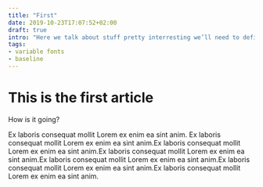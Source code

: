 ```yaml
---
title: "First"
date: 2019-10-23T17:07:52+02:00
draft: true
intro: "Here we talk about stuff pretty interresting we’ll need to define something at some point"
tags: 
- variable fonts
- baseline
---
```


# This is the first article

How is it going?

Ex laboris consequat mollit Lorem ex enim ea sint anim. Ex laboris consequat mollit Lorem ex enim ea sint anim.Ex laboris consequat mollit Lorem ex enim ea sint anim.Ex laboris consequat mollit Lorem ex enim ea sint anim.Ex laboris consequat mollit Lorem ex enim ea sint anim.Ex laboris consequat mollit Lorem ex enim ea sint anim.Ex laboris consequat mollit Lorem ex enim ea sint anim.